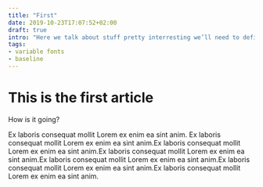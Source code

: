 ```yaml
---
title: "First"
date: 2019-10-23T17:07:52+02:00
draft: true
intro: "Here we talk about stuff pretty interresting we’ll need to define something at some point"
tags: 
- variable fonts
- baseline
---
```


# This is the first article

How is it going?

Ex laboris consequat mollit Lorem ex enim ea sint anim. Ex laboris consequat mollit Lorem ex enim ea sint anim.Ex laboris consequat mollit Lorem ex enim ea sint anim.Ex laboris consequat mollit Lorem ex enim ea sint anim.Ex laboris consequat mollit Lorem ex enim ea sint anim.Ex laboris consequat mollit Lorem ex enim ea sint anim.Ex laboris consequat mollit Lorem ex enim ea sint anim.